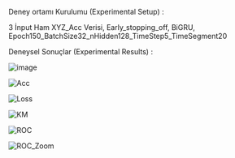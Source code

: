 Deney ortamı Kurulumu (Experimental Setup) :

3 İnput Ham XYZ_Acc Verisi, Early_stopping_off, BiGRU, Epoch150_BatchSize32_nHidden128_TimeStep5_TimeSegment20

Deneysel Sonuçlar (Experimental Results) :

 ![image](https://user-images.githubusercontent.com/11638083/114446682-2fad6280-9bda-11eb-9abf-0d3f5626ab17.png)
 
 ![Acc](https://user-images.githubusercontent.com/11638083/114447118-b3674f00-9bda-11eb-825d-1c67165e86b8.png)

![Loss](https://user-images.githubusercontent.com/11638083/114447140-b9f5c680-9bda-11eb-8e60-e62e603e540b.png)

![KM](https://user-images.githubusercontent.com/11638083/114447162-beba7a80-9bda-11eb-8d72-9f10b36cd5cd.png)

![ROC](https://user-images.githubusercontent.com/11638083/114447170-c2e69800-9bda-11eb-8560-f7dfce6eed38.png)

![ROC_Zoom](https://user-images.githubusercontent.com/11638083/114447177-c4b05b80-9bda-11eb-904f-4e52407025cc.png)



